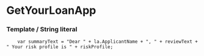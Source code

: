 # GetYourLoanApp

### Template / String literal 

```
    var summaryText = "Dear " + la.ApplicantName + ", " + reviewText + " Your risk profile is " + riskProfile;

```